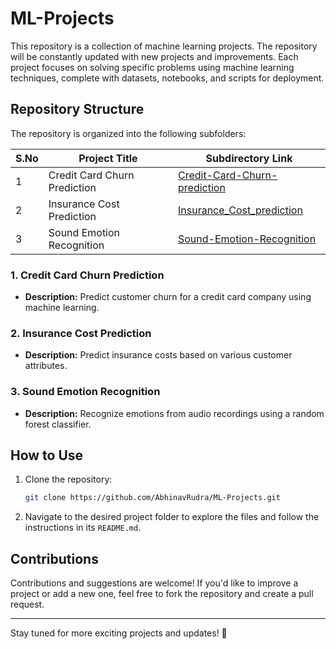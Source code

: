 # ML-Projects

This repository is a collection of machine learning projects. The repository will be constantly updated with new projects and improvements. Each project focuses on solving specific problems using machine learning techniques, complete with datasets, notebooks, and scripts for deployment.

## Repository Structure
The repository is organized into the following subfolders:

| S.No | Project Title                   | Subdirectory Link                                      |
|------|---------------------------------|-------------------------------------------------------|
| 1    | Credit Card Churn Prediction    | [Credit-Card-Churn-prediction](./Credit-Card-Churn-prediction/) |
| 2    | Insurance Cost Prediction       | [Insurance_Cost_prediction](./Insurance_Cost_prediction/)       |
| 3    | Sound Emotion Recognition       | [Sound-Emotion-Recognition](./Sound-Emotion-Recognition/)       |

### 1. Credit Card Churn Prediction
- **Description:** Predict customer churn for a credit card company using machine learning.

### 2. Insurance Cost Prediction
- **Description:** Predict insurance costs based on various customer attributes.

### 3. Sound Emotion Recognition
- **Description:** Recognize emotions from audio recordings using a random forest classifier.

## How to Use
1. Clone the repository:
   ```bash
   git clone https://github.com/AbhinavRudra/ML-Projects.git
   ```
2. Navigate to the desired project folder to explore the files and follow the instructions in its `README.md`.

## Contributions
Contributions and suggestions are welcome! If you'd like to improve a project or add a new one, feel free to fork the repository and create a pull request.

---
Stay tuned for more exciting projects and updates! 🚀
